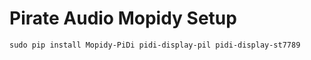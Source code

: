 # Pirate Audio Mopidy Setup

```
sudo pip install Mopidy-PiDi pidi-display-pil pidi-display-st7789
```
